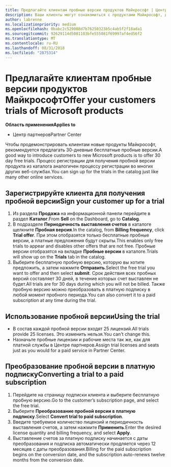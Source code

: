 ```yaml
---
title: Предлагайте клиентам пробные версии продуктов Майкрософт | Центр партнеров
description: Ваши клиенты могут ознакомиться с продуктами Майкрософт, доступными по подписке, в течение 30 дней.
author: labrenne
ms.localizationpriority: medium
ms.openlocfilehash: 0babc2c529008d7b76250323b5c4ab5f2f18ada1
ms.sourcegitcommit: 92629114d5081103bfe555081f69997af4ed56f2
ms.translationtype: MT
ms.contentlocale: ru-RU
ms.lasthandoff: 08/31/2018
ms.locfileid: "2875314"
---
```

# <a name="offer-your-customers-trials-of-microsoft-products"></a><span data-ttu-id="e600e-103">Предлагайте клиентам пробные версии продуктов Майкрософт</span><span class="sxs-lookup"><span data-stu-id="e600e-103">Offer your customers trials of Microsoft products</span></span>

**<span data-ttu-id="e600e-104">Область применения</span><span class="sxs-lookup"><span data-stu-id="e600e-104">Applies to</span></span>**

-  <span data-ttu-id="e600e-105">Центр партнеров</span><span class="sxs-lookup"><span data-stu-id="e600e-105">Partner Center</span></span>

<span data-ttu-id="e600e-106">Чтобы продемонстрировать клиентам новые продукты Майкрософт, рекомендуется предлагать 30-дневные бесплатные пробные версии.</span><span class="sxs-lookup"><span data-stu-id="e600e-106">A good way to introduce customers to new Microsoft products is to offer 30 day free trials.</span></span> <span data-ttu-id="e600e-107">Процесс регистрации для получения пробной версии продукта из каталога аналогичен процессу регистрации во многих других веб-службах.</span><span class="sxs-lookup"><span data-stu-id="e600e-107">You can sign up for the trials in the catalog just like many other online services.</span></span>  

## <a name="sign-your-customer-up-for-a-trial"></a><span data-ttu-id="e600e-108">Зарегистрируйте клиента для получения пробной версии</span><span class="sxs-lookup"><span data-stu-id="e600e-108">Sign your customer up for a trial</span></span>

1.  <span data-ttu-id="e600e-109">Из раздела **Продажа** на информационной панели перейдите в раздел **Каталог**.</span><span class="sxs-lookup"><span data-stu-id="e600e-109">From **Sell** on the Dashboard, go to **Catalog**.</span></span> 
2.  <span data-ttu-id="e600e-110">В подразделе **Периодичность выставления счетов** в каталоге щелкните **Пробная версия**.</span><span class="sxs-lookup"><span data-stu-id="e600e-110">In the catalog, from **Billing frequency**, click **Trial offer**.</span></span> <span data-ttu-id="e600e-111">При этом отобразятся только бесплатные пробные версии, а платные предложения будут скрыты.</span><span class="sxs-lookup"><span data-stu-id="e600e-111">This enables only free trials to appear and disables other offers that are not free.</span></span> <span data-ttu-id="e600e-112">Пробные версии отобразятся на вкладке **Пробные версии** в каталоге.</span><span class="sxs-lookup"><span data-stu-id="e600e-112">Trials will show up on the **Trials** tab in the catalog.</span></span>
3.  <span data-ttu-id="e600e-113">Выберите бесплатную пробную версию, которую вы хотите предложить, а затем нажмите **Отправить**.</span><span class="sxs-lookup"><span data-stu-id="e600e-113">Select the free trial you want to offer and then select **submit**.</span></span> <span data-ttu-id="e600e-114">Срок действия всех пробных версий составляет 30 дней, в течение которых счет выставлен не будет.</span><span class="sxs-lookup"><span data-stu-id="e600e-114">All trials are for 30 days during which you will not be billed.</span></span> <span data-ttu-id="e600e-115">Также пробную версию можно преобразовать в платную подписку в любой момент пробного периода.</span><span class="sxs-lookup"><span data-stu-id="e600e-115">You can also convert it to a paid subscription at any time during the trial.</span></span>

## <a name="using-the-trial"></a><span data-ttu-id="e600e-116">Использование пробной версии</span><span class="sxs-lookup"><span data-stu-id="e600e-116">Using the trial</span></span>

- <span data-ttu-id="e600e-117">В состав каждой пробной версии входят 25 лицензий.</span><span class="sxs-lookup"><span data-stu-id="e600e-117">All trials provide 25 licenses.</span></span> <span data-ttu-id="e600e-118">Это изменить нельзя.</span><span class="sxs-lookup"><span data-stu-id="e600e-118">You can't change this.</span></span>
- <span data-ttu-id="e600e-119">Назначьте пробные лицензии и рабочие места так же, как для платной службы в Центре партнеров.</span><span class="sxs-lookup"><span data-stu-id="e600e-119">Assign trial licenses and seats just as you would for a paid service in Partner Center.</span></span>

## <a name="converting-a-trial-to-a-paid-subscription"></a><span data-ttu-id="e600e-120">Преобразование пробной версии в платную подписку</span><span class="sxs-lookup"><span data-stu-id="e600e-120">Converting a trial to a paid subscription</span></span>

1.  <span data-ttu-id="e600e-121">Перейдите на страницу подписки клиента и выберите бесплатную пробную версию.</span><span class="sxs-lookup"><span data-stu-id="e600e-121">Go to the customer’s subscription page, and select the free trial.</span></span>
2.  <span data-ttu-id="e600e-122">Выберите **Преобразование пробной версии в платную подписку**.</span><span class="sxs-lookup"><span data-stu-id="e600e-122">Select **Convert trial to paid subscription**.</span></span>
3.  <span data-ttu-id="e600e-123">Введите требуемое количество лицензий и периодичность выставления счетов, а затем нажмите **Применить**.</span><span class="sxs-lookup"><span data-stu-id="e600e-123">Enter the desired license quantity and billing frequency, and select **Apply**.</span></span>
4.  <span data-ttu-id="e600e-124">Выставление счетов за платную подписку начинается с даты преобразования и подписка автоматически продляется через 12 месяцев с даты преобразования.</span><span class="sxs-lookup"><span data-stu-id="e600e-124">Billing for the paid subscription begins on the conversion date, and the subscription auto-renews twelve months from the conversion date.</span></span> 

